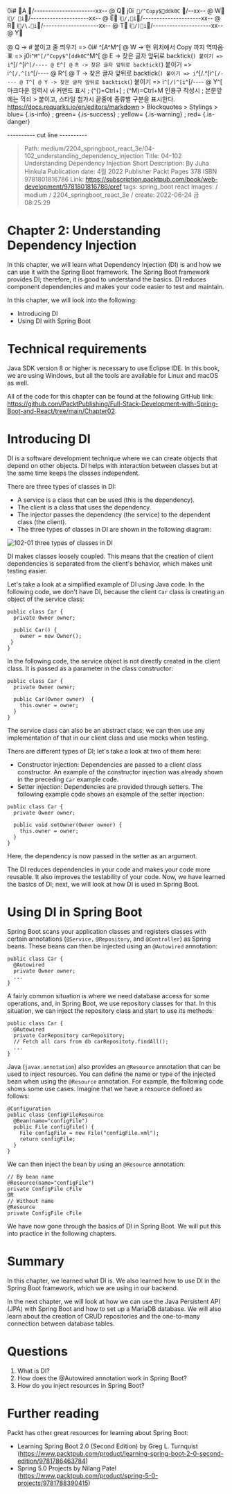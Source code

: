 0i# A/----------------------xx-- @ Q
j0i```/^Copy$ddk0C```/--xx-- @ W
i`/ i`/---------------------xx-- @ E
i`/,i`/---------------------xx-- @ R
i`/\.i`/--------------------xx-- @ T
i`/)i`/---------------------xx-- @ Y

@ Q -> # 붙이고 줄 띄우기 => 0i# ^[A^M^[
@ W -> 현 위치에서 Copy 까지 역따옴표 => j0i```^M^[/^Copy$^[ddk0C```^M^[
@ E -> 찾은 글자 앞뒤로 backtick(`) 붙이기 => i`^[/ ^[i`^[/---- @ E^[
@ R -> 찾은 글자 앞뒤로 backtick(`) 붙이기 => i`^[/,^[i`^[/---- @ R^[
@ T -> 찾은 글자 앞뒤로 backtick(`) 붙이기 => i`^[/\.^[i`^[/---- @ T^[
@ Y -> 찾은 글자 앞뒤로 backtick(`) 붙이기 => i`^[/)^[i`^[/---- @ Y^[
    마크다운 입력시 vi 커맨드 표시 ; (^{)=Ctrl+[ ; (^M)=Ctrl+M
    인용구 작성시 ; 본문앞에는 꺽쇠 > 붙이고, 스타일 첨가시 끝줄에 종류별 구분을 표시한다.
    https://docs.requarks.io/en/editors/markdown > Blockquotes > Stylings >
    blue= {.is-info} ; green= {.is-success} ; yellow= {.is-warning} ; red= {.is-danger}

---------- cut line ----------


> Path: medium/2204_springboot_react_3e/04-102_understanding_dependency_injection
> Title: 04-102 Understanding Dependency Injection
> Short Description: By Juha Hinkula Publication date: 4월 2022 Publisher Packt Pages 378 ISBN 9781801816786
> Link: https://subscription.packtpub.com/book/web-development/9781801816786/pref
> tags: spring_boot react
> Images: / medium / 2204_springboot_react_3e /
> create: 2022-06-24 금 08:25:29

# Chapter 2: Understanding Dependency Injection

In this chapter, we will learn what Dependency Injection (DI) is and how we can use it with the Spring Boot framework. The Spring Boot framework provides DI; therefore, it is good to understand the basics. DI reduces component dependencies and makes your code easier to test and maintain.

In this chapter, we will look into the following:

- Introducing DI
- Using DI with Spring Boot

# Technical requirements

Java SDK version 8 or higher is necessary to use Eclipse IDE. In this book, we are using Windows, but all the tools are available for Linux and macOS as well.

All of the code for this chapter can be found at the following GitHub link: https://github.com/PacktPublishing/Full-Stack-Development-with-Spring-Boot-and-React/tree/main/Chapter02.

# Introducing DI

DI is a software development technique where we can create objects that depend on other objects. DI helps with interaction between classes but at the same time keeps the classes independent.

There are three types of classes in DI:

- A service is a class that can be used (this is the dependency).
- The client is a class that uses the dependency.
- The injector passes the dependency (the service) to the dependent class (the client).
- The three types of classes in DI are shown in the following diagram:

![ 102-01 three types of classes in DI ](/medium/2204_springboot_react_3e/102-01_three_types_of_classes_in_di.webp)

DI makes classes loosely coupled. This means that the creation of client dependencies is separated from the client's behavior, which makes unit testing easier.

Let's take a look at a simplified example of DI using Java code. In the following code, we don't have DI, because the client `Car` class is creating an object of the service class:

```
public class Car { 
  private Owner owner;
  
  public Car() {
    owner = new Owner();
 }
}
```

In the following code, the service object is not directly created in the client class. It is passed as a parameter in the class constructor:

```
public class Car { 
  private Owner owner; 
  
  public Car(Owner owner)  {
    this.owner = owner;
  }
}
```

The service class can also be an abstract class; we can then use any implementation of that in our client class and use mocks when testing.

There are different types of DI; let's take a look at two of them here:

- Constructor injection: Dependencies are passed to a client class constructor. An example of the constructor injection was already shown in the preceding `Car` example code.
- Setter injection: Dependencies are provided through setters. The following example code shows an example of the setter injection:

```
public class Car {
  private Owner owner;
  
  public void setOwner(Owner owner) {
    this.owner = owner;
  }
}
```

Here, the dependency is now passed in the setter as an argument.

The DI reduces dependencies in your code and makes your code more reusable. It also improves the testability of your code. Now, we have learned the basics of DI; next, we will look at how DI is used in Spring Boot.

# Using DI in Spring Boot

Spring Boot scans your application classes and registers classes with certain annotations (`@Service,` `@Repository`, and `@Controller`) as Spring beans. These beans can then be injected using an `@Autowired` annotation:

```
public class Car {
  @Autowired
  private Owner owner;
  ...
}
```

A fairly common situation is where we need database access for some operations, and, in Spring Boot, we use repository classes for that. In this situation, we can inject the repository class and start to use its methods:

```
public class Car {
  @Autowired
  private CarRepository carRepository;
  // Fetch all cars from db carRepositoty.findAll();
  ...
}
```

Java (`javax.annotation`) also provides an `@Resource` annotation that can be used to inject resources. You can define the name or type of the injected bean when using the `@Resource` annotation. For example, the following code shows some use cases. Imagine that we have a resource defined as follows:

```
@Configuration
public class ConfigFileResource 
  @Bean(name="configFile")
  public File configFile() {
    File configFile = new File("configFile.xml");
    return configFile;
  }
}
```

We can then inject the bean by using an `@Resource` annotation:

```
// By bean name
@Resource(name="configFile")
private ConfigFile cFile
OR
// Without name
@Resource
private ConfigFile cFile
```

We have now gone through the basics of DI in Spring Boot. We will put this into practice in the following chapters.

# Summary

In this chapter, we learned what DI is. We also learned how to use DI in the Spring Boot framework, which we are using in our backend.

In the next chapter, we will look at how we can use the Java Persistent API (JPA) with Spring Boot and how to set up a MariaDB database. We will also learn about the creation of CRUD repositories and the one-to-many connection between database tables.

# Questions

1. What is DI?
1. How does the @Autowired annotation work in Spring Boot?
1. How do you inject resources in Spring Boot?

# Further reading

Packt has other great resources for learning about Spring Boot:

- Learning Spring Boot 2.0 (Second Edition) by Greg L. Turnquist (https://www.packtpub.com/product/learning-spring-boot-2-0-second-edition/9781786463784)
- Spring 5.0 Projects by Nilang Patel (https://www.packtpub.com/product/spring-5-0-projects/9781788390415)

